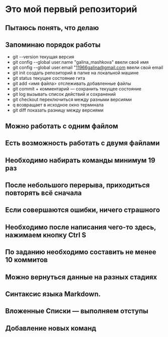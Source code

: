 # Это мой первый репозиторий
## Пытаюсь понять, что делаю
## Запоминаю порядок работы
* git --version текущая версия
* git config --global user.name "galina_mashkova" ввели своё имя
* git config --global user.email "11966galina@gmail.com ввели свой email
* git init создать репозиторий в папке на локальной машине
* git status текущее состояние гита
* git add <имя файла> отслеживать добавленные файлы
* git commit + комментарий — сохранить текущее состояние
* git log вызывать список действий и сохранений
* git checkout переключиться между разными версиями
* q возвращает в исходное окно терминала
* git diff показать разницу между версиями
## Можно работать с одним файлом
## Есть возможность работать с двумя файлами
## Необходимо набирать команды минимум 19 раз
## После небольшого перерыва, приходиться повторять всё сначала
## Если совершаются ошибки, ничего страшного
## Необходимо после написания чего-то здесь, нажимаем кнопку Ctrl S
## По заданию необходимо составить не менее 10 коммитов
## Можно вернуться данные на разных стадиях
## Синтаксис языка Markdown. 
## Вложенные Списки — выполняем отступы
## Добавление новых команд